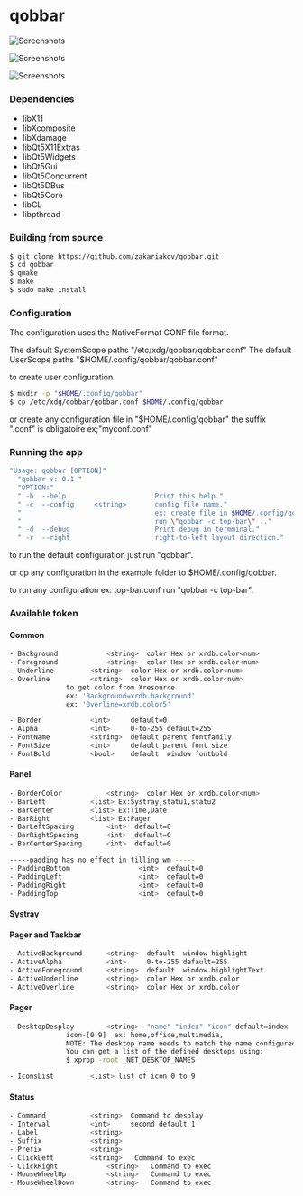 # qobbar

![Screenshots](https://github.com/zakariakov/qobbar/blob/master/example/qobbar3.jpg)

![Screenshots](https://github.com/zakariakov/qobbar/blob/master/example/qobbar4.png)

![Screenshots](https://github.com/zakariakov/qobbar/blob/master/example/qobbar1.png)


### Dependencies

- libX11
- libXcomposite
- libXdamage
- libQt5X11Extras
- libQt5Widgets
- libQt5Gui
- libQt5Concurrent
- libQt5DBus
- libQt5Core
- libGL
- libpthread


### Building from source


  ~~~ sh
  $ git clone https://github.com/zakariakov/qobbar.git
  $ cd qobbar
  $ qmake
  $ make
  $ sudo make install
  ~~~

### Configuration

 The configuration uses the NativeFormat CONF file format.

 The default SystemScope paths "/etc/xdg/qobbar/qobbar.conf"
 The default UserScope paths "$HOME/.config/qobbar/qobbar.conf" 

 to create user configuration 

  ~~~ sh
  $ mkdir -p "$HOME/.config/qobbar"
  $ cp /etc/xdg/qobbar/qobbar.conf $HOME/.config/qobbar
  ~~~

 or create any configuration file in "$HOME/.config/qobbar" 
 the suffix ".conf" is obligatoire ex;"myconf.conf"

### Running the app

  ~~~ sh
 "Usage: qobbar [OPTION]"
    "qobbar v: 0.1 "
    "OPTION:"
    " -h  --help                      Print this help."
    " -c  --config     <string>       config file name."
    "                                 ex: create file in $HOME/.config/qobbar/top-bar.conf "
    "                                 run \"qobbar -c top-bar\"  ."
    " -d  --debug                     Print debug in termminal."
    " -r  --right                     right-to-left layout direction."
  ~~~

to run the default configuration just run "qobbar".

or cp any configuration in the example folder to $HOME/.config/qobbar.

to run any configuration ex: top-bar.conf run "qobbar -c top-bar".


### Available token                                       


#### Common 

  ~~~ sh
- Background			<string>  color Hex or xrdb.color<num>
- Foreground			<string>  color Hex or xrdb.color<num>
- Underline			<string>  color Hex or xrdb.color<num>
- Overline			<string>  color Hex or xrdb.color<num>
				to get color from Xresource 
				ex: 'Background=xrdb.background'
				ex: 'Overline=xrdb.color5'

- Border			<int>     default=0
- Alpha				<int>     0-to-255 default=255
- FontName			<string>  default parent fontfamily
- FontSize			<int>     default parent font size
- FontBold			<bool>    default  window fontbold
  ~~~

#### Panel 

  ~~~ sh
- BorderColor			<string>  color Hex or xrdb.color<num>
- BarLeft			<list> Ex:Systray,statu1,statu2
- BarCenter			<list> Ex:Time,Date
- BarRight			<list> Ex:Pager
- BarLeftSpacing		<int>  default=0
- BarRightSpacing		<int>  default=0
- BarCenterSpacing		<int>  default=0

 -----padding has no effect in tilling wm -----
- PaddingBottom                 <int>  default=0
- PaddingLeft                   <int>  default=0
- PaddingRight                  <int>  default=0
- PaddingTop                    <int>  default=0

  ~~~

#### Systray

#### Pager and Taskbar

  ~~~ sh
- ActiveBackground		<string>  default  window highlight
- ActiveAlpha 			<int>     0-to-255 default=255
- ActiveForeground		<string>  default  window highlightText
- ActiveUnderline		<string>  color Hex or xrdb.color
- ActiveOverline		<string>  color Hex or xrdb.color
  ~~~

#### Pager 

  ~~~ sh
- DesktopDesplay		<string>  "name" "index" "icon" default=index
 				icon-[0-9]  ex: home,office,multimedia,
				NOTE: The desktop name needs to match the name configured by the WM
 				You can get a list of the defined desktops using:
				$ xprop -root _NET_DESKTOP_NAMES

- IconsList			<list> list of icon 0 to 9
  ~~~

#### Status 

  ~~~ sh
- Command			<string>  Command to desplay
- Interval			<int>     second default 1
- Label				<string>  
- Suffix			<string>  
- Prefix			<string>  
- ClickLeft			<string>   Command to exec
- ClickRight			<string>   Command to exec
- MouseWheelUp			<string>   Command to exec
- MouseWheelDown		<string>   Command to exec

  ~~~





